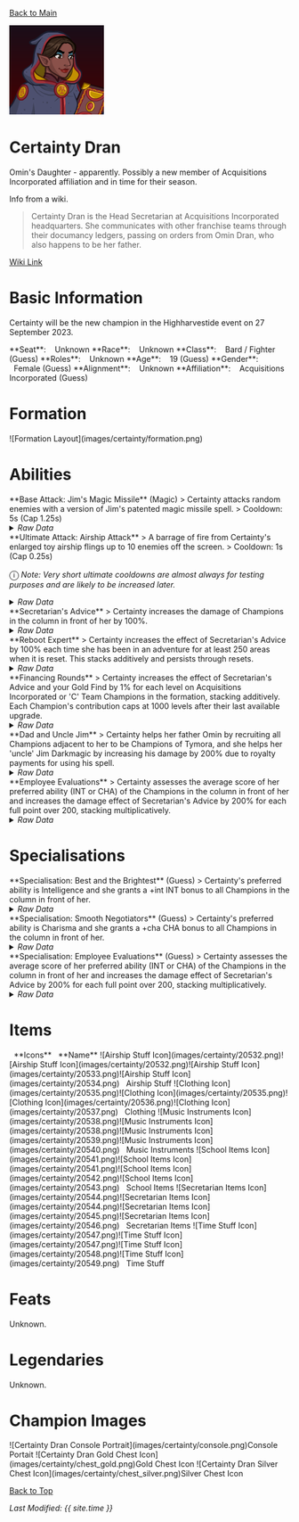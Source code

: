 [Back to Main](index.md)

![PC Portrait](images/certainty/portrait.png)

# Certainty Dran

Omin's Daughter - apparently. Possibly a new member of Acquisitions Incorporated affiliation and in time for their season.

Info from a wiki.
> Certainty Dran is the Head Secretarian at Acquisitions Incorporated headquarters. She communicates with other franchise teams through their documancy ledgers, passing on orders from Omin Dran, who also happens to be her father.

[Wiki Link](https://acquisitionsincorporated.fandom.com/wiki/Certainty_Dran)

# Basic Information

Certainty will be the new champion in the Highharvestide event on 27 September 2023.

<span class="champStatsTableColumn">
    <span class="champStatsTableRow">
        <span class="champStatsTableInfoHeader">
            <span style="margin-right:4px;">**Seat**:</span>
        </span>
        <span class="champStatsTableInfoSmall">
            <span style="margin-left:8px;">Unknown</span>
        </span>
    </span>
    <span class="champStatsTableRow">
        <span class="champStatsTableInfoHeader">
            <span style="margin-right:4px;">**Race**:</span>
        </span>
        <span class="champStatsTableInfoSmall">
            <span style="margin-left:8px;">Unknown</span>
        </span>
    </span>
    <span class="champStatsTableRow">
        <span class="champStatsTableInfoHeader">
            <span style="margin-right:4px;">**Class**:</span>
        </span>
        <span class="champStatsTableInfoSmall">
            <span style="margin-left:8px;">Bard / Fighter (Guess)</span>
        </span>
    </span>
    <span class="champStatsTableRow">
        <span class="champStatsTableInfoHeader">
            <span style="margin-right:4px;">**Roles**:</span>
        </span>
        <span class="champStatsTableInfoSmall">
            <span style="margin-left:8px;">Unknown</span>
        </span>
    </span>
    <span class="champStatsTableRow">
        <span class="champStatsTableInfoHeader">
            <span style="margin-right:4px;">**Age**:</span>
        </span>
        <span class="champStatsTableInfoSmall">
            <span style="margin-left:8px;">19 (Guess)</span>
        </span>
    </span>
    <span class="champStatsTableRow">
        <span class="champStatsTableInfoHeader">
            <span style="margin-right:4px;">**Gender**:</span>
        </span>
        <span class="champStatsTableInfoSmall">
            <span style="margin-left:8px;">Female (Guess)</span>
        </span>
    </span>
    <span class="champStatsTableRow">
        <span class="champStatsTableInfoHeader">
            <span style="margin-right:4px;">**Alignment**:</span>
        </span>
        <span class="champStatsTableInfoSmall">
            <span style="margin-left:8px;">Unknown</span>
        </span>
    </span>
    <span class="champStatsTableRow">
        <span class="champStatsTableInfoHeader">
            <span style="margin-right:4px;">**Affiliation**:</span>
        </span>
        <span class="champStatsTableInfoSmall">
            <span style="margin-left:8px;">Acquisitions Incorporated (Guess)</span>
        </span>
    </span>
</span>

# Formation

<span class="formationBorder">
    ![Formation Layout](images/certainty/formation.png)
</span>

# Abilities

<div markdown="1" class="abilityBorder"><div markdown="1" class="abilityBorderInner">
**Base Attack: Jim's Magic Missile** (Magic)
> Certainty attacks random enemies with a version of Jim's patented magic missile spell.  
> Cooldown: 5s (Cap 1.25s)
<details><summary><em>Raw Data</em></summary>
<p>
<pre>
{
    "description": "Certainty attacks random enemies with a version of Jim's patented magic missile spell.",
    "long_description": "",
    "damage_modifier": 1,
    "damage_types": ["magic"],
    "graphic_id": 0,
    "target": "random",
    "aoe_radius": 0,
    "tags": [
        "monster",
        "ranged"
    ],
    "num_targets": 2,
    "animations": [{
        "projectile_count": 2,
        "hit_sound": 133,
        "shoot_offset_y": -80,
        "shoot_offset_x": 50,
        "shoot_sound": 149,
        "projectile_delay_no_pause": 0.2,
        "type": "ranged_attack",
        "projectile": "magic_missile",
        "hold_shoot_frame": false,
        "shoot_frame": 3
    }],
    "name": "Jim's Magic Missile",
    "cooldown": 5,
    "id": 682
}
</pre>
</p>
</details>
</div></div>

<div markdown="1" class="abilityBorder"><div markdown="1" class="abilityBorderInner">
**Ultimate Attack: Airship Attack**
> A barrage of fire from Certainty's enlarged toy airship flings up to 10 enemies off the screen.  
> Cooldown: 1s (Cap 0.25s)

<span style="font-size:1.2em;">ⓘ</span> *Note: Very short ultimate cooldowns are almost always for testing purposes and are likely to be increased later.*
<details><summary><em>Raw Data</em></summary>
<p>
<pre>
{
    "description": "A barrage of fire from Certainty's enlarged toy airship flings up to 10 enemies off the screen.",
    "long_description": "A barrage of fire from Certainty's enlarged toy airship flings up to 10 enemies off the screen.",
    "damage_modifier": 1,
    "damage_types": ["magic"],
    "graphic_id": 20577,
    "target": "all",
    "aoe_radius": 0,
    "tags": [
        "ranged",
        "ultimate"
    ],
    "num_targets": 0,
    "animations": [{
        "projectile_details": {
            "trail": {
                "scale_lerp": [
                    {
                        "x": 0.5,
                        "y": 0.5
                    },
                    {
                        "x": 0,
                        "y": 0
                    }
                ],
                "lifespan": 0.5,
                "initial_velocity": {
                    "x": 0,
                    "y": 0
                },
                "alpha_lerp": {
                    "0": 0,
                    "1": 0,
                    "0.1": 0.5
                },
                "particle_graphic_ids": [693],
                "spawn_rate": 150,
                "velocity_jitter": {
                    "x": 30,
                    "y": 30
                }
            },
            "projectile_graphic_id": 20530,
            "projectile_speed": 2000,
            "hash": "9ba15ca9aad1c276fcc13c07c5633f04"
        },
        "ultimate": "certainty",
        "type": "ultimate_attack"
    }],
    "name": "Airship Attack",
    "cooldown": 1,
    "id": 683
}
</pre>
</p>
</details>
</div></div>

<div markdown="1" class="abilityBorder"><div markdown="1" class="abilityBorderInner">
**Secretarian's Advice**
> Certainty increases the damage of Champions in the column in front of her by 100%.
<details><summary><em>Raw Data</em></summary>
<p>
<pre>
{
    "effect_keys": [{
        "off_when_benched": true,
        "effect_string": "hero_dps_multiplier_mult,100",
        "targets": ["next_col"]
    }],
    "requirements": "",
    "description": {"desc": "Certainty increases the damage of Champions in the column in front of her by $(amount)%."},
    "id": 1675,
    "flavour_text": "",
    "graphic_id": 20573,
    "properties": {
        "is_formation_ability": true,
        "owner_use_outgoing_description": true
    }
}
</pre>
</p>
</details>
</div></div>

<div markdown="1" class="abilityBorder"><div markdown="1" class="abilityBorderInner">
**Reboot Expert**
> Certainty increases the effect of Secretarian's Advice by 100% each time she has been in an adventure for at least 250 areas when it is reset. This stacks additively and persists through resets.
<details><summary><em>Raw Data</em></summary>
<p>
<pre>
{
    "effect_keys": [
        {
            "stack_title": "Reboot Stacks",
            "manual_stacking": true,
            "stacks_multiply": false,
            "show_bonus": true,
            "effect_string": "buff_upgrade,100,12505"
        },
        {
            "effect_string": "certainty_reboot_expert",
            "buff_index": 0,
            "num_areas": 250
        }
    ],
    "requirements": "",
    "description": {
        "pre": "Certainty increases the effect of Secretarian's Advice by $(amount)% each time she has been in an adventure for at least $(num_areas___2) areas when it is reset. This stacks additively and persists through resets.",
        "conditions": [{
            "condition": "not static_desc",
            "desc": "^^Current Adventure:$(certainty_reboot_desc)"
        }]
    },
    "id": 1676,
    "flavour_text": "",
    "graphic_id": 20572,
    "properties": {
        "indexed_effect_properties": true,
        "is_formation_ability": true,
        "default_bonus_index": 0,
        "owner_use_outgoing_description": true,
        "per_effect_index_bonuses": true
    }
}
</pre>
</p>
</details>
</div></div>

<div markdown="1" class="abilityBorder"><div markdown="1" class="abilityBorderInner">
**Financing Rounds**
> Certainty increases the effect of Secretarian's Advice and your Gold Find by 1% for each level on Acquisitions Incorporated or 'C' Team Champions in the formation, stacking additively. Each Champion's contribution caps at 1000 levels after their last available upgrade.
<details><summary><em>Raw Data</em></summary>
<p>
<pre>
{
    "effect_keys": [
        {
            "max_levels_past_soft_cap": 1000,
            "amount_updated_listeners": [
                "hero_level_changed",
                "area_completed",
                "slot_changed"
            ],
            "stacks_multiply": false,
            "off_when_benched": true,
            "show_bonus": true,
            "amount_func": "add",
            "stack_func": "per_hero_level_past_softcap",
            "per_hero_expr": "floor(max(has_tag_acqinc,has_tag_cteam)*min(hero_level,hero_softcap+max_levels_past_soft_cap))",
            "effect_string": "gold_multiplier_mult,1"
        },
        {
            "max_levels_past_soft_cap": 1000,
            "amount_updated_listeners": [
                "hero_level_changed",
                "area_completed",
                "slot_changed"
            ],
            "stacks_multiply": false,
            "off_when_benched": true,
            "amount_func": "add",
            "stack_func": "per_hero_level_past_softcap",
            "per_hero_expr": "floor(max(has_tag_acqinc,has_tag_cteam)*min(hero_level,hero_softcap+max_levels_past_soft_cap))",
            "effect_string": "buff_upgrade,1,12505"
        }
    ],
    "requirements": "",
    "description": {"desc": "Certainty increases the effect of Secretarian's Advice and your Gold Find by $(amount)% for each level on Acquisitions Incorporated or 'C' Team Champions in the formation, stacking additively. Each Champion's contribution caps at $(max_levels_past_soft_cap) levels after their last available upgrade."},
    "id": 1677,
    "flavour_text": "",
    "graphic_id": 20571,
    "properties": {
        "indexed_effect_properties": true,
        "is_formation_ability": true,
        "default_bonus_index": 0,
        "owner_use_outgoing_description": true,
        "per_effect_index_bonuses": true
    }
}
</pre>
</p>
</details>
</div></div>

<div markdown="1" class="abilityBorder"><div markdown="1" class="abilityBorderInner">
**Dad and Uncle Jim**
> Certainty helps her father Omin by recruiting all Champions adjacent to her to be Champions of Tymora, and she helps her 'uncle' Jim Darkmagic by increasing his damage by 200% due to royalty payments for using his spell.
<details><summary><em>Raw Data</em></summary>
<p>
<pre>
{
    "effect_keys": [
        {
            "amount_updated_listeners": ["slot_changed"],
            "off_when_benched": true,
            "add_targets": [{
                "use_source_as_base_slot": true,
                "type": "adj"
            }],
            "effect_string": "add_target_to_upgrade,,12299"
        },
        {
            "amount_updated_listeners": ["slot_changed"],
            "effect_string": "hero_dps_multiplier_mult,200",
            "targets": [{
                "hero_ids": [
                    48,
                    108
                ],
                "type": "heroes"
            }]
        }
    ],
    "requirements": "",
    "description": {"desc": "Certainty helps her father Omin by recruiting all Champions adjacent to her to be Champions of Tymora, and she helps her 'uncle' Jim Darkmagic by increasing his damage by $(amount___2)% due to royalty payments for using his spell."},
    "id": 1678,
    "flavour_text": "",
    "graphic_id": 20569,
    "properties": {
        "indexed_effect_properties": true,
        "is_formation_ability": true,
        "default_bonus_index": 0,
        "owner_use_outgoing_description": true,
        "per_effect_index_bonuses": true
    }
}
</pre>
</p>
</details>
</div></div>

<div markdown="1" class="abilityBorder"><div markdown="1" class="abilityBorderInner">
**Employee Evaluations**
> Certainty assesses the average score of her preferred ability (INT or CHA) of the Champions in the column in front of her and increases the damage effect of Secretarian's Advice by 200% for each full point over 200, stacking multiplicatively.
<details><summary><em>Raw Data</em></summary>
<p>
<pre>
{
    "effect_keys": [{
        "amount_updated_listeners": [
            "slot_changed",
            "feat_changed"
        ],
        "stacks_multiply": true,
        "off_when_benched": true,
        "show_bonus": true,
        "per_hero_targets": ["next_col"],
        "amount_func": "mult",
        "stack_func": "per_hero_attribute",
        "min_stat_amount": 13,
        "per_hero_expr": "int",
        "effect_string": "buff_upgrade,200,12505",
        "post_process_expr": "max(0,input/max(1,num_targets)-min_stat_amount)"
    }],
    "requirements": "",
    "description": {"desc": "Certainty assesses the average score of her preferred ability (INT or CHA) of the Champions in the column in front of her and increases the damage effect of Secretarian's Advice by $(not_buffed amount)% for each full point over $(min_stat_amount), stacking multiplicatively."},
    "id": 1679,
    "flavour_text": "",
    "graphic_id": 20570,
    "properties": {
        "is_formation_ability": true,
        "owner_use_outgoing_description": true
    }
}
</pre>
</p>
</details>
</div></div>

# Specialisations

<div markdown="1" class="abilityBorder"><div markdown="1" class="abilityBorderInner">
**Specialisation: Best and the Brightest** (Guess)
> Certainty's preferred ability is Intelligence and she grants a +int INT bonus to all Champions in the column in front of her.
<details><summary><em>Raw Data</em></summary>
<p>
<pre>
{
    "effect_keys": [{
        "amount_updated_listeners": [
            "slot_changed",
            "feat_changed"
        ],
        "effect_string": "increase_ability_score_not_always_on,int,1",
        "targets": ["next_col"]
    }],
    "requirements": "",
    "description": {"desc": "Certainty's preferred ability is Intelligence and she grants a +$(amount) INT bonus to all Champions in the column in front of her."},
    "id": 1680,
    "flavour_text": "",
    "graphic_id": 20842,
    "properties": {
        "is_formation_ability": true,
        "owner_use_outgoing_description": true,
        "type": "upgrade"
    }
}
</pre>
</p>
</details>
</div></div>

<div markdown="1" class="abilityBorder"><div markdown="1" class="abilityBorderInner">
**Specialisation: Smooth Negotiators** (Guess)
> Certainty's preferred ability is Charisma and she grants a +cha CHA bonus to all Champions in the column in front of her.
<details><summary><em>Raw Data</em></summary>
<p>
<pre>
{
    "effect_keys": [{
        "amount_updated_listeners": [
            "slot_changed",
            "feat_changed"
        ],
        "effect_string": "increase_ability_score_not_always_on,cha,1",
        "targets": ["next_col"]
    }],
    "requirements": "",
    "description": {"desc": "Certainty's preferred ability is Charisma and she grants a +$(amount) CHA bonus to all Champions in the column in front of her."},
    "id": 1681,
    "flavour_text": "",
    "graphic_id": 20843,
    "properties": {
        "is_formation_ability": true,
        "owner_use_outgoing_description": true,
        "type": "upgrade"
    }
}
</pre>
</p>
</details>
</div></div>

<div markdown="1" class="abilityBorder"><div markdown="1" class="abilityBorderInner">
**Specialisation: Employee Evaluations** (Guess)
> Certainty assesses the average score of her preferred ability (INT or CHA) of the Champions in the column in front of her and increases the damage effect of Secretarian's Advice by 200% for each full point over 200, stacking multiplicatively.
<details><summary><em>Raw Data</em></summary>
<p>
<pre>
{
    "effect_keys": [{
        "amount_updated_listeners": [
            "slot_changed",
            "feat_changed"
        ],
        "stacks_multiply": true,
        "off_when_benched": true,
        "show_bonus": true,
        "per_hero_targets": ["next_col"],
        "amount_func": "mult",
        "stack_func": "per_hero_attribute",
        "min_stat_amount": 13,
        "per_hero_expr": "cha",
        "effect_string": "buff_upgrade,200,12505",
        "post_process_expr": "max(0,input/max(1,num_targets)-min_stat_amount)"
    }],
    "requirements": "",
    "description": {"desc": "Certainty assesses the average score of her preferred ability (INT or CHA) of the Champions in the column in front of her and increases the damage effect of Secretarian's Advice by $(not_buffed amount)% for each full point over $(min_stat_amount), stacking multiplicatively."},
    "id": 1682,
    "flavour_text": "",
    "graphic_id": 20570,
    "properties": {
        "is_formation_ability": true,
        "owner_use_outgoing_description": true
    }
}
</pre>
</p>
</details>
</div></div>

# Items

<span class="itemTableColumn">
    <span class="itemTableRowHeader">
        <span class="itemTableIcon">
            <span style="margin-left:8px;">**Icons**</span>
        </span>
        <span class="itemTableNameSmall">
            <span style="margin-left: 8px;">**Name**</span>
        </span>
    </span>
    <span class="itemTableRow">
        <span class="itemTableIcon">
            <span class="itemTableIcon1">![Airship Stuff Icon](images/certainty/20532.png)</span><span class="itemTableIcon2">![Airship Stuff Icon](images/certainty/20532.png)</span><span class="itemTableIcon3">![Airship Stuff Icon](images/certainty/20533.png)</span><span class="itemTableIcon4">![Airship Stuff Icon](images/certainty/20534.png)</span>
        </span>
        <span class="itemTableNameSmall">
            <span style="margin-left: 8px;">Airship Stuff</span>
        </span>
    </span>
    <span class="itemTableRow">
        <span class="itemTableIcon">
            <span class="itemTableIcon1">![Clothing Icon](images/certainty/20535.png)</span><span class="itemTableIcon2">![Clothing Icon](images/certainty/20535.png)</span><span class="itemTableIcon3">![Clothing Icon](images/certainty/20536.png)</span><span class="itemTableIcon4">![Clothing Icon](images/certainty/20537.png)</span>
        </span>
        <span class="itemTableNameSmall">
            <span style="margin-left: 8px;">Clothing</span>
        </span>
    </span>
    <span class="itemTableRow">
        <span class="itemTableIcon">
            <span class="itemTableIcon1">![Music Instruments Icon](images/certainty/20538.png)</span><span class="itemTableIcon2">![Music Instruments Icon](images/certainty/20538.png)</span><span class="itemTableIcon3">![Music Instruments Icon](images/certainty/20539.png)</span><span class="itemTableIcon4">![Music Instruments Icon](images/certainty/20540.png)</span>
        </span>
        <span class="itemTableNameSmall">
            <span style="margin-left: 8px;">Music Instruments</span>
        </span>
    </span>
    <span class="itemTableRow">
        <span class="itemTableIcon">
            <span class="itemTableIcon1">![School Items Icon](images/certainty/20541.png)</span><span class="itemTableIcon2">![School Items Icon](images/certainty/20541.png)</span><span class="itemTableIcon3">![School Items Icon](images/certainty/20542.png)</span><span class="itemTableIcon4">![School Items Icon](images/certainty/20543.png)</span>
        </span>
        <span class="itemTableNameSmall">
            <span style="margin-left: 8px;">School Items</span>
        </span>
    </span>
    <span class="itemTableRow">
        <span class="itemTableIcon">
            <span class="itemTableIcon1">![Secretarian Items Icon](images/certainty/20544.png)</span><span class="itemTableIcon2">![Secretarian Items Icon](images/certainty/20544.png)</span><span class="itemTableIcon3">![Secretarian Items Icon](images/certainty/20545.png)</span><span class="itemTableIcon4">![Secretarian Items Icon](images/certainty/20546.png)</span>
        </span>
        <span class="itemTableNameSmall">
            <span style="margin-left: 8px;">Secretarian Items</span>
        </span>
    </span>
    <span class="itemTableRow">
        <span class="itemTableIcon">
            <span class="itemTableIcon1">![Time Stuff Icon](images/certainty/20547.png)</span><span class="itemTableIcon2">![Time Stuff Icon](images/certainty/20547.png)</span><span class="itemTableIcon3">![Time Stuff Icon](images/certainty/20548.png)</span><span class="itemTableIcon4">![Time Stuff Icon](images/certainty/20549.png)</span>
        </span>
        <span class="itemTableNameSmall">
            <span style="margin-left: 8px;">Time Stuff</span>
        </span>
    </span>
</span>

# Feats

Unknown.

# Legendaries

Unknown.

# Champion Images

<span class="championImagesColumn">
    <span class="championImagesRow">
        <span class="championImagesPortrait">
            ![Certainty Dran Console Portrait](images/certainty/console.png)Console Portait
        </span>
    </span>
    <span class="championImagesRow">
        <span class="championImagesChests">
            ![Certainty Dran Gold Chest Icon](images/certainty/chest_gold.png)Gold Chest Icon
        </span>
        <span class="championImagesChests">
            ![Certainty Dran Silver Chest Icon](images/certainty/chest_silver.png)Silver Chest Icon
        </span>
    </span>
</span>

[Back to Top](#top)

*Last Modified: {{ site.time }}*